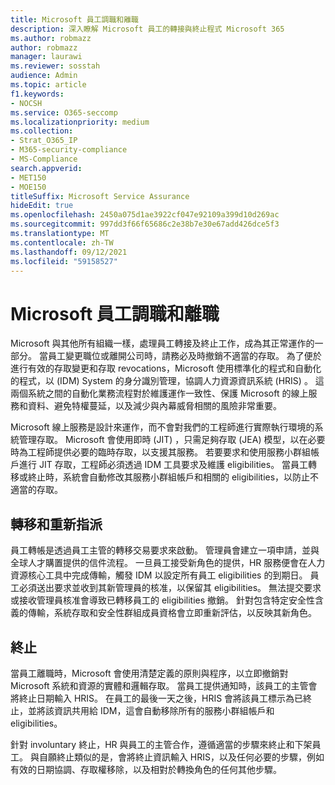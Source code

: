 ```yaml
---
title: Microsoft 員工調職和離職
description: 深入瞭解 Microsoft 員工的轉接與終止程式 Microsoft 365
ms.author: robmazz
author: robmazz
manager: laurawi
ms.reviewer: sosstah
audience: Admin
ms.topic: article
f1.keywords:
- NOCSH
ms.service: O365-seccomp
ms.localizationpriority: medium
ms.collection:
- Strat_O365_IP
- M365-security-compliance
- MS-Compliance
search.appverid:
- MET150
- MOE150
titleSuffix: Microsoft Service Assurance
hideEdit: true
ms.openlocfilehash: 2450a075d1ae3922cf047e92109a399d10d269ac
ms.sourcegitcommit: 997dd3f66f65686c2e38b7e30e67add426dce5f3
ms.translationtype: MT
ms.contentlocale: zh-TW
ms.lasthandoff: 09/12/2021
ms.locfileid: "59158527"
---
```

# <a name="microsoft-employee-transfer-and-termination"></a>Microsoft 員工調職和離職

Microsoft 與其他所有組織一樣，處理員工轉接及終止工作，成為其正常運作的一部分。 當員工變更職位或離開公司時，請務必及時撤銷不適當的存取。 為了便於進行有效的存取變更和存取 revocations，Microsoft 使用標準化的程式和自動化的程式，以 (IDM) System 的身分識別管理，協調人力資源資訊系統 (HRIS) 。 這兩個系統之間的自動化業務流程對於維護運作一致性、保護 Microsoft 的線上服務和資料、避免特權蔓延，以及減少與內幕威脅相關的風險非常重要。

Microsoft 線上服務是設計來運作，而不會對我們的工程師進行實際執行環境的系統管理存取。 Microsoft 會使用即時 (JIT) ，只需足夠存取 (JEA) 模型，以在必要時為工程師提供必要的臨時存取，以支援其服務。 若要要求和使用服務小群組帳戶進行 JIT 存取，工程師必須透過 IDM 工具要求及維護 eligibilities。 當員工轉移或終止時，系統會自動修改其服務小群組帳戶和相關的 eligibilities，以防止不適當的存取。

## <a name="transfer-and-reassignment"></a>轉移和重新指派

員工轉帳是透過員工主管的轉移交易要求來啟動。 管理員會建立一項申請，並與全球人才購置提供的信件流程。 一旦員工接受新角色的提供，HR 服務便會在人力資源核心工具中完成傳輸，觸發 IDM 以設定所有員工 eligibilities 的到期日。 員工必須送出要求並收到其新管理員的核准，以保留其 eligibilities。 無法提交要求或接收管理員核准會導致已轉移員工的 eligibilities 撤銷。 針對包含特定安全性含義的傳輸，系統存取和安全性群組成員資格會立即重新評估，以反映其新角色。

## <a name="termination"></a>終止

當員工離職時，Microsoft 會使用清楚定義的原則與程序，以立即撤銷對 Microsoft 系統和資源的實體和邏輯存取。 當員工提供通知時，該員工的主管會將終止日期輸入 HRIS。 在員工的最後一天之後，HRIS 會將該員工標示為已終止，並將該資訊共用給 IDM，這會自動移除所有的服務小群組帳戶和 eligibilities。

針對 involuntary 終止，HR 與員工的主管合作，遵循適當的步驟來終止和下架員工。 與自願終止類似的是，會將終止資訊輸入 HRIS，以及任何必要的步驟，例如有效的日期協調、存取權移除，以及相對於轉換角色的任何其他步驟。
